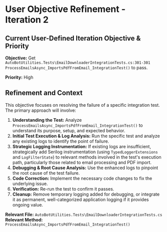 # User Objective Refinement - Iteration 2

## Current User-Defined Iteration Objective & Priority

**Objective:** Get `AutoBotUtilities.Tests\EmailDownloaderIntegrationTests.cs:301-301 ProcessEmailsAsync_ImportsPdfFromEmail_IntegrationTest()` to pass.

**Priority:** High

## Refinement and Context

This objective focuses on resolving the failure of a specific integration test. The primary approach will involve:
1.  **Understanding the Test:** Analyze `ProcessEmailsAsync_ImportsPdfFromEmail_IntegrationTest()` to understand its purpose, setup, and expected behavior.
2.  **Initial Test Execution & Log Analysis:** Run the specific test and analyze any existing logs to identify the point of failure.
3.  **Strategic Logging Instrumentation:** If existing logs are insufficient, strategically add Serilog instrumentation (using `TypedLoggerExtensions` and `LogFilterState`) to relevant methods involved in the test's execution path, particularly those related to email processing and PDF import.
4.  **Debugging & Root Cause Analysis:** Use the enhanced logs to pinpoint the root cause of the test failure.
5.  **Code Correction:** Implement the necessary code changes to fix the underlying issue.
6.  **Verification:** Re-run the test to confirm it passes.
7.  **Cleanup:** Remove temporary logging added for debugging, or integrate it as permanent, well-categorized application logging if it provides ongoing value.

**Relevant File:** `AutoBotUtilities.Tests\EmailDownloaderIntegrationTests.cs`
**Relevant Method:** `ProcessEmailsAsync_ImportsPdfFromEmail_IntegrationTest()`